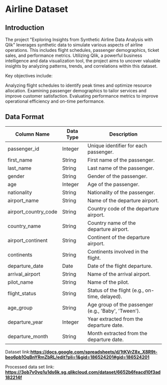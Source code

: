 # Airline Dataset

## Introduction
The project "Exploring Insights from Synthetic Airline Data Analysis with Qlik" leverages synthetic data to simulate various aspects of airline operations. This includes flight schedules, passenger demographics, ticket sales, and performance metrics. Utilizing Qlik, a powerful business intelligence and data visualization tool, the project aims to uncover valuable insights by analyzing patterns, trends, and correlations within this dataset.

Key objectives include:

Analyzing flight schedules to identify peak times and optimize resource allocation.
Examining passenger demographics to tailor services and improve customer satisfaction.
Evaluating performance metrics to improve operational efficiency and on-time performance.


## Data Format
| Column Name           | Data Type | Description                                           |
|-----------------------|-----------|-------------------------------------------------------|
| passenger_id          | Integer   | Unique identifier for each passenger.                 |
| first_name            | String    | First name of the passenger.                          |
| last_name             | String    | Last name of the passenger.                           |
| gender                | String    | Gender of the passenger.                              |
| age                   | Integer   | Age of the passenger.                                 |
| nationality           | String    | Nationality of the passenger.                         |
| airport_name          | String    | Name of the departure airport.                        |
| airport_country_code  | String    | Country code of the departure airport.                |
| country_name          | String    | Country name of the departure airport.                |
| airport_continent     | String    | Continent of the departure airport.                   |
| continents            | String    | Continents involved in the flight.                    |
| departure_date        | Date      | Date of the flight departure.                         |
| arrival_airport       | String    | Name of the arrival airport.                          |
| pilot_name            | String    | Name of the pilot.                                    |
| flight_status         | String    | Status of the flight (e.g., on-time, delayed).        |
| age_group             | String    | Age group of the passenger (e.g., 'Baby', 'Tween').   |
| departure_year        | Integer   | Year extracted from the departure date.               |
| departure_month       | String    | Month extracted from the departure date.              |


Dataset link:**https://docs.google.com/spreadsheets/d/1tKVrZ8x_X8R9t-beo6pb1OqBnYRmZbRL/edit?pli=1&gid=186524201#gid=186524201**

Processed data set link: **https://3ob7v0vq1u1ds6k.sg.qlikcloud.com/dataset/6652b6feacd10f3ad182214f**


